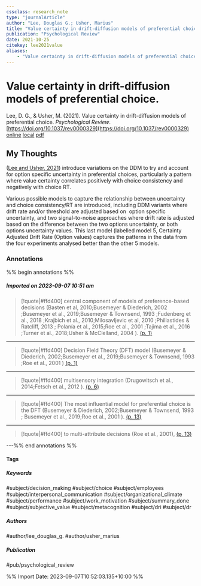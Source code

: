 ```yaml
---
cssclass: research_note
type: "journalArticle"
author: "Lee, Douglas G.; Usher, Marius"
title: "Value certainty in drift-diffusion models of preferential choice."
publication: "Psychological Review"
date: 2021-10-25
citekey: lee2021value
aliases: 
    - "Value certainty in drift-diffusion models of preferential choice."
---
```


# Value certainty in drift-diffusion models of preferential choice.

Lee, D. G., & Usher, M. (2021). Value certainty in drift-diffusion models of preferential choice. _Psychological Review_. [https://doi.org/10.1037/rev0000329](https://doi.org/10.1037/rev0000329)
[online](http://zotero.org/users/local/kZl3QdXV/items/G6YE53DQ) [local](zotero://select/library/items/G6YE53DQ) [pdf](file:///home/gjc216/Zotero/storage/9MQYEN8M/Usher%20-%202021%20-%20Value%20Certainty%20in%20Drift-Diffusion%20Models%20of%20Preferential%20Choices.pdf)
 
## My Thoughts

([Lee and Usher, 2021](zotero://select/library/items/G6YE53DQ)) introduce variations on the DDM to try and account for option specific uncertainty in preferential choices, particularly a pattern where value certainty correlates positively with choice consistency and negatively with choice RT.

Various possible models to capture the relationship between uncertainty and choice consistency/RT are introduced, including DDM variants where drift rate and/or threshold are adjusted based on  option specific uncertainty, and two signal-to-noise approaches where drift rate is adjusted based on the difference between the two options uncertainty, or both options uncertainty values. This last model (labelled model 5, Certainty Adjusted Drift Rate (Option values) captures the patterns in the data from the four experiments analysed better than the other 5 models.

### Annotations

%% begin annotations %%
##### Imported on 2023-09-07 10:51 am
>[!quote|#ffd400]
>central component of models of preference-based decisions (Basten et al, 2010;Busemeyer & Diederich, 2002 ;Busemeyer et al., 2019;Busemeyer & Townsend, 1993 ;Fudenberg et al., 2018 ;Krajbich et al., 2010;Milosavljevic et al, 2010 ;Philiastides & Ratcliff, 2013 ; Polanía et al., 2015;Roe et al., 2001 ;Tajima et al., 2016 ;Turner et al., 2018;Usher & McClelland, 2004 ). [(p. 1)](zotero://open-pdf/library/items/9MQYEN8M?page=1&annotation=VSRYW84K)

---
>[!quote|#ffd400]
>Decision Field Theory (DFT) model (Busemeyer & Diederich, 2002;Busemeyer et al., 2019;Busemeyer & Townsend, 1993 ;Roe et al., 2001 ) [(p. 1)](zotero://open-pdf/library/items/9MQYEN8M?page=1&annotation=JS2SGPZK)

---
>[!quote|#ffd400]
>multisensory integration (Drugowitsch et al., 2014;Fetsch et al., 2012 ). [(p. 6)](zotero://open-pdf/library/items/9MQYEN8M?page=6&annotation=YWX9CFF2)

---
>[!quote|#ffd400]
>The most influential model for preferential choice is the DFT (Busemeyer & Diederich, 2002;Busemeyer & Townsend, 1993 ; Busemeyer et al., 2019;Roe et al., 2001 ). [(p. 13)](zotero://open-pdf/library/items/9MQYEN8M?page=13&annotation=YRKGQ8CW)

---
>[!quote|#ffd400]
>to multi-attribute decisions (Roe et al., 2001), [(p. 13)](zotero://open-pdf/library/items/9MQYEN8M?page=13&annotation=CMRF2JJM)

---%% end annotations %%

#### Tags
##### Keywords

#subject/decision_making #subject/choice #subject/employees #subject/interpersonal_communication #subject/organizational_climate #subject/performance #subject/work_motivation #subject/summary_done #subject/subjective_value #subject/metacognition #subject/dri #subject/dr

##### Authors

#author/lee_douglas_g. #author/usher_marius

##### Publication

#pub/psychological_review


%% Import Date: 2023-09-07T10:52:03.135+10:00 %%
